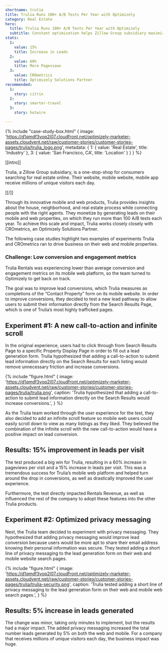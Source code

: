 ```yaml
---
shortname: trulia
title: Trulia Runs 100+ A/B Tests Per Year with Optimizely
category: Real Estate
hero:
  title: Trulia Runs 100+ A/B Tests Per Year with Optimizely
  subtitle: Constant optimization helps Zillow Group subsidiary maximize conversion rates
stats:
  1:
    value: 15%
    title: Increase in Leads
  2:
    value: 60% 
    title: More Pageviews
  3:
    value: CROmetrics
    title: Optimizely Solutions Partner
recommended:
  1:
    story: citrix
  2:
    story: smarter-travel
  3:
    story: hotwire

---
```

{% include "case-study-box.html"
  {
    image: 'https://d1qmdf3vop2l07.cloudfront.net/optimizely-marketer-assets.cloudvent.net/raw/customer-stories/customer-stories-pages/trulia/trulia_logo.png',
    metadata: {
      1: {
        value: 'Real Estate',
        title: 'Industry'
      },
      3: {
        value: 'San Francisco, CA',
        title: 'Location'
      }
    }
  }
%}

[[intro]]

Trulia, a Zillow Group subsidiary, is a one-stop-shop for consumers searching for real estate online. Their website, mobile website, mobile app receive millions of unique visitors each day. 

[[/]]

Through its innovative mobile and web products, Trulia provides insights about the house, neighborhood, and real estate process while connecting people with the right agents. They monetize by generating leads on their mobile and web properties, on which they run more than 100 A/B tests each year. To achieve this scale and impact, Trulia works closely closely with CROmetrics, an Optimizely Solutions Partner. 

The following case studies highlight two examples of experiments Trulia and CROmetrics ran to drive business on their web and mobile properties. 

### Challenge: Low conversion and engagement metrics

Trulia Rentals was experiencing lower than average conversion and engagement metrics on its mobile web platform, so the team turned to Optimizely to get back on track.

The goal was to improve lead conversions, which Trulia measures as completions of the “Contact Property” form on its mobile website. In order to improve conversions, they decided to test a new lead pathway to allow users to submit their information directly from the Search Results Page, which is one of Trulia’s most highly trafficked pages.

## Experiment #1: A new call-to-action and infinite scroll 

In the original experience, users had to click through from Search Results Page to a specific Property Display Page in order to fill out a lead generation form. Trulia hypothesized that adding a call-to-action to submit lead information directly on the Search Results for each listing would remove unnecessary friction and increase conversions. 

{% include "figure.html"
  {
    image: 'https://d1qmdf3vop2l07.cloudfront.net/optimizely-marketer-assets.cloudvent.net/raw/customer-stories/customer-stories-pages/trulia/trulia.png',
    caption: 'Trulia hypothesized that adding a call-to-action to submit lead information directly on the Search Results would increase conversions.',
  }
%}

As the Trulia team worked through the user experience for the test, they also decided to add an infinite scroll feature so mobile web users could easily scroll down to view as many listings as they liked. They believed the combination of the infinite scroll with the new call-to-action would have a positive impact on lead conversion. 

## Results: 15% improvement in leads per visit

The test produced a big win for Trulia, resulting in a 60% increase in pageviews per visit and a 15% increase in leads per visit. This was a tremendous success for Trulia’s mobile web platform and helped turn around the drop in conversions, as well as drastically improved the user experience. 

Furthermore, the test directly impacted Rentals Revenue, as well as influenced the rest of the company to adopt these features into the other Trulia products.

## Experiment #2: Optimized privacy messaging

Next, the Trulia team decided to experiment with privacy messaging. They hypothesized that adding privacy messaging would improve lead conversion because users would be more apt to share their email address knowing their personal information was secure. They tested adding a short line of privacy messaging to the lead generation form on their web and mobile website search pages. 

{% include "figure.html"
  {
    image: 'https://d1qmdf3vop2l07.cloudfront.net/optimizely-marketer-assets.cloudvent.net/raw/customer-stories/customer-stories-pages/trulia/trulia-security.png',
    caption: 'Trulia tested adding a short line of privacy messaging to the lead generation form on their web and mobile web search pages.',
  }
%}

## Results: 5% increase in leads generated

The change was minor, taking only minutes to implement, but the results had a major impact. The added privacy messaging increased the total number leads generated by 5% on both the web and mobile. For a company that receives millions of unique visitors each day, the business impact was huge. 

